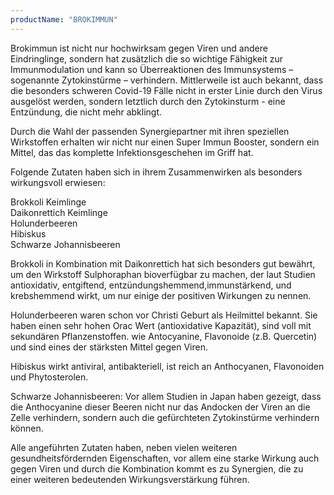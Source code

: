```yaml
---
productName: "BROKIMMUN"
---
```



Brokimmun ist nicht nur hochwirksam gegen Viren und andere Eindringlinge, sondern hat zusätzlich die so wichtige Fähigkeit zur Immunmodulation und kann so Überreaktionen des Immunsystems – sogenannte Zytokinstürme – verhindern.
Mittlerweile ist auch bekannt, dass die besonders schweren Covid-19 Fälle
nicht in erster Linie durch den Virus ausgelöst werden, sondern letztlich durch den Zytokinsturm - eine Entzündung, die nicht mehr abklingt.

Durch die Wahl der passenden Synergiepartner mit ihren speziellen Wirkstoffen erhalten wir nicht nur einen  Super Immun Booster, sondern ein Mittel, das das  komplette Infektionsgeschehen im Griff hat.

Folgende Zutaten haben sich in ihrem Zusammenwirken als besonders wirkungsvoll erwiesen:  

Brokkoli Keimlinge  
Daikonrettich Keimlinge  
Holunderbeeren  
Hibiskus  
Schwarze Johannisbeeren  

Brokkoli in Kombination mit Daikonrettich hat sich besonders gut bewährt, um den Wirkstoff Sulphoraphan bioverfügbar zu machen, der laut Studien antioxidativ, entgiftend, entzündungshemmend,immunstärkend, und krebshemmend wirkt, um nur einige der positiven Wirkungen zu nennen.

Holunderbeeren waren schon vor Christi Geburt als Heilmittel bekannt.
Sie haben einen sehr hohen Orac Wert (antioxidative Kapazität), sind voll mit sekundären Pflanzenstoffen. wie Antocyanine, Flavonoide (z.B. Quercetin) und sind eines der stärksten Mittel gegen Viren.

Hibiskus wirkt antiviral, antibakteriell, ist reich an Anthocyanen, Flavonoiden und Phytosterolen.


Schwarze Johannisbeeren:
Vor allem Studien in Japan haben gezeigt, dass die Anthocyanine dieser Beeren nicht nur das Andocken der Viren an die Zelle verhindern, sondern auch die gefürchteten Zytokinstürme verhindern können.

Alle angeführten Zutaten haben, neben vielen weiteren gesundheitsfördernden Eigenschaften, vor allem eine starke Wirkung auch gegen Viren und durch die
Kombination kommt es zu Synergien, die zu einer weiteren bedeutenden Wirkungsverstärkung führen.






